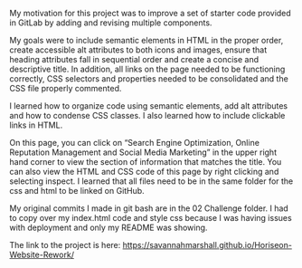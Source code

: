 My motivation for this project was to improve a set of starter code provided in GitLab by adding and revising multiple components.

My goals were to include semantic elements in HTML in the proper order, create accessible alt attributes to both icons and images, ensure that heading attributes fall in sequential order and create a concise and descriptive title. In addition, all links on the page needed to be functioning correctly, CSS selectors and properties needed to be consolidated and the CSS file properly commented.

I learned how to organize code using semantic elements, add alt attributes and how to condense CSS classes. I also learned how to include clickable links in HTML.

On this page, you can click on “Search Engine Optimization, Online Reputation Management and Social Media Marketing” in the upper right hand corner to view the section of information that matches the title. You can also view the HTML and CSS code of this page by right clicking and selecting inspect. I learned that all files need to be in the same folder for the css and html to be linked on GitHub.

My original commits I made in git bash are in the 02 Challenge folder. I had to copy over my index.html code and style css because I was having issues with deployment and only my README was showing. 

The link to the project is here: https://savannahmarshall.github.io/Horiseon-Website-Rework/


